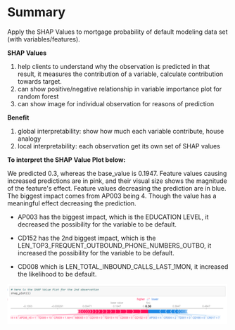 
# Summary 

Apply the SHAP Values to mortgage probability of default modeling data set (with variables/features).  
 
**SHAP Values**
1. help clients to understand why the observation is predicted in that result, it measures the contribution of a variable, calculate contribution towards target.
2. can show positive/negative relationship in variable importance plot for random forest
3. can show image for individual observation for reasons of prediction 
 
**Benefit**
 1. global interpretability: show how much each variable contribute, house analogy
 2. local interpretability: each observation get its own set of SHAP values
 
 
**To interpret the  SHAP Value Plot below:**

We predicted 0.3, whereas the base_value is 0.1947. Feature values causing increased predictions are in pink, and their visual size shows the magnitude of the feature's effect. Feature values decreasing the prediction are in blue. The biggest impact comes from AP003 being 4. Though the value has a meaningful effect decreasing the prediction.

- AP003 has the biggest impact, which is the EDUCATION LEVEL, it decreased the possibility for the variable to be default.

- CD152 has the 2nd biggest impact, which is the LEN_TOP3_FREQUENT_OUTBOUND_PHONE_NUMBERS_OUTBO, it increased the possibility for the variable to be default.

- CD008 which is LEN_TOTAL_INBOUND_CALLS_LAST_1MON, it increased the likelihood to be default.
 
<img src="Individual SHAP Value Plot.png" alt="" width="500"/>
